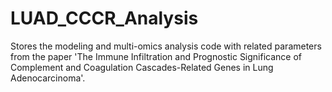 # LUAD_CCCR_Analysis
Stores the modeling and multi-omics analysis code with related parameters from the paper 'The Immune Infiltration and Prognostic Significance of Complement and Coagulation Cascades-Related Genes in Lung Adenocarcinoma'.
